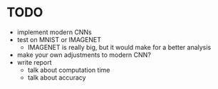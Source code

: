 # TODO

- implement modern CNNs
- test on MNIST or IMAGENET
    - IMAGENET is really big, but it would make for a better analysis
- make your own adjustments to modern CNN?
- write report
    - talk about computation time
    - talk about accuracy
